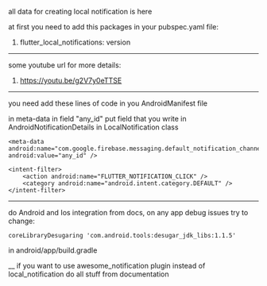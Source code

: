 all data for creating local notification is here

at first you need to add this packages in your pubspec.yaml file:

1. flutter_local_notifications: version

----
some youtube url for more details:

1. https://youtu.be/g2V7y0eTTSE

----

you need add these lines of code in you AndroidManifest file

in meta-data in field "any_id" put field that you write in AndroidNotificationDetails in
LocalNotification class

    <meta-data 
    android:name="com.google.firebase.messaging.default_notification_channel_id"
    android:value="any_id" />

    <intent-filter>
        <action android:name="FLUTTER_NOTIFICATION_CLICK" />
        <category android:name="android.intent.category.DEFAULT" />
    </intent-filter>

----
do Android and Ios integration from docs, on any app debug issues try to change:

    coreLibraryDesugaring 'com.android.tools:desugar_jdk_libs:1.1.5'

in android/app/build.gradle

__
if you want to use awesome_notification plugin instead of local_notification do all stuff from
documentation 